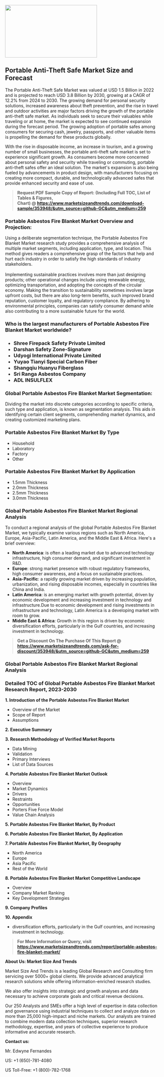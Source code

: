 <p><img class="alignnone size-medium wp-image-20088" src="https://ffe5etoiles.com/wp-content/uploads/2024/12/MST1-300x171.png" alt="" width="300" height="171" /></p><h2>Portable Anti-Theft Safe Market Size and Forecast</h2><p>The Portable Anti-Theft Safe Market was valued at USD 1.5 Billion in 2022 and is projected to reach USD 3.8 Billion by 2030, growing at a CAGR of 12.2% from 2024 to 2030. The growing demand for personal security solutions, increased awareness about theft prevention, and the rise in travel and outdoor activities are major factors driving the growth of the portable anti-theft safe market. As individuals seek to secure their valuables while traveling or at home, the market is expected to see continued expansion during the forecast period. The growing adoption of portable safes among consumers for securing cash, jewelry, passports, and other valuable items is propelling the demand for these products globally.</p><p>With the rise in disposable income, an increase in tourism, and a growing number of small businesses, the portable anti-theft safe market is set to experience significant growth. As consumers become more concerned about personal safety and security while traveling or commuting, portable anti-theft safes offer an ideal solution. The market's expansion is also being fueled by advancements in product design, with manufacturers focusing on creating more compact, durable, and technologically advanced safes that provide enhanced security and ease of use.</p></p><blockquote id="" class=""><strong>Request PDF Sample Copy of Report: (Including Full TOC, List of Tables &amp; Figures, Chart)&nbsp;@&nbsp;<strong><a href="https://www.marketsizeandtrends.com/download-sample/353948/&utm_source=github-GC&utm_medium=259" target="_blank">https://www.marketsizeandtrends.com/download-sample/353948/&utm_source=github-GC&utm_medium=259</a></strong></strong></blockquote><h3 id="" class="">Portable Asbestos Fire Blanket Market&nbsp;Overview and Projection:</h3><p id="" class="">Using a deliberate segmentation technique, the Portable Asbestos Fire Blanket Market research study provides a comprehensive analysis of multiple market segments, including application, type, and location. This method gives readers a comprehensive grasp of the factors that help and hurt each industry in order to satisfy the high standards of industry stakeholders. <br /> <br />Implementing sustainable practices involves more than just designing products; other operational changes include using renewable energy, optimizing transportation, and adopting the concepts of the circular economy. Making the transition to sustainability sometimes involves large upfront costs, but there are also long-term benefits, such improved brand reputation, customer loyalty, and regulatory compliance. By adhering to environmental principles, companies can satisfy consumer demand while also contributing to a more sustainable future for the world.</p><h3 id="" class="">Who is the largest manufacturers of&nbsp;Portable Asbestos Fire Blanket Market worldwide?</h3><h3 class=""><p><ul><li>Shree Firepack Safety Private Limited </li><li> Darshan Safety Zone-Signature </li><li> Udyogi International Private Limited </li><li> Yuyao Tianyi Special Carbon Fiber </li><li> Shangqiu Huanyu Fiberglass </li><li> Sri Ranga Asbestos Company </li><li> ADL INSULFLEX</li></ul></p></h3><h3 id="" class="">Global&nbsp;Portable Asbestos Fire Blanket Market Segmentation:</h3><p id="" class="">Dividing the market into discrete categories according to specific criteria, such type and application, is known as segmentation analysis. This aids in identifying certain client segments, comprehending market dynamics, and creating customized marketing plans.</p><h3 id="" class="">Portable Asbestos Fire Blanket Market&nbsp;By Type</h3><p><p><ul><li>Household</li><li> Laboratory</li><li> Factory</li><li> Other</p></li></ul></p></p><h3 id="" class="">Portable Asbestos Fire Blanket Market&nbsp;By Application</h3><p class=""><p><ul><li>1.5mm Thickness</li><li> 2.0mm Thickness</li><li> 2.5mm Thickness</li><li> 3.0mm Thickness</li></ul></p></p><h3 id="" class="">Global Portable Asbestos Fire Blanket Market Regional Analysis</h3><p id="" class="">To conduct a regional analysis of the global Portable Asbestos Fire Blanket Market, we typically examine various regions such as North America, Europe, Asia-Pacific, Latin America, and the Middle East &amp; Africa. Here's a brief overview:</p><ul><li><strong>North America</strong>: is often a leading market due to advanced technology infrastructure, high consumer demand, and significant investment in R&amp;D.</li><li><strong>Europe</strong>: strong market presence with robust regulatory frameworks, high consumer awareness, and a focus on sustainable practices.</li><li><strong>Asia-Pacific</strong>: a rapidly growing market driven by increasing population, urbanization, and rising disposable incomes, especially in countries like China and India.</li><li><strong>Latin America</strong>: is an emerging market with growth potential, driven by economic development and increasing investment in technology and infrastructure.Due to economic development and rising investments in infrastructure and technology, Latin America is a developing market with room to grow.</li><li><strong>Middle East &amp; Africa</strong>: Growth in this region is driven by economic diversification efforts, particularly in the Gulf countries, and increasing investment in technology.</li></ul><blockquote id="" class=""><strong>Get a Discount On The Purchase Of This Report @ <strong><a href="https://www.marketsizeandtrends.com/ask-for-discount/353948/&utm_source=github-GC&utm_medium=259" target="_blank">https://www.marketsizeandtrends.com/ask-for-discount/353948/&utm_source=github-GC&utm_medium=259</a></strong></strong></blockquote><h3 id="" class="">Global Portable Asbestos Fire Blanket Market Regional Analysis</h3><h3 id="" class="">Detailed TOC of Global Portable Asbestos Fire Blanket Market Research Report, 2023-2030</h3><p id="" class=""><strong>1. Introduction of the Portable Asbestos Fire Blanket Market</strong></p><ul><li>Overview of the Market</li><li>Scope of Report</li><li>Assumptions</li></ul><p id="" class=""><strong>2. Executive Summary</strong></p><p id="" class=""><strong>3. Research Methodology of Verified Market Reports</strong></p><ul><li>Data Mining</li><li>Validation</li><li>Primary Interviews</li><li>List of Data Sources</li></ul><p id="" class=""><strong>4. Portable Asbestos Fire Blanket Market Outlook</strong></p><ul><li>Overview</li><li>Market Dynamics</li><li>Drivers</li><li>Restraints</li><li>Opportunities</li><li>Porters Five Force Model</li><li>Value Chain Analysis</li></ul><p id="" class=""><strong>5. Portable Asbestos Fire Blanket Market, By Product</strong></p><p id="" class=""><strong>6. Portable Asbestos Fire Blanket Market, By Application</strong></p><p id="" class=""><strong>7. Portable Asbestos Fire Blanket Market, By Geography</strong></p><ul><li>North America</li><li>Europe</li><li>Asia Pacific</li><li>Rest of the World</li></ul><p id="" class=""><strong>8. Portable Asbestos Fire Blanket Market Competitive Landscape</strong></p><ul><li>Overview</li><li>Company Market Ranking</li><li>Key Development Strategies</li></ul><p id="" class=""><strong>9. Company Profiles</strong></p><p id="" class=""><strong>10. Appendix</strong></p><ul><li>diversification efforts, particularly in the Gulf countries, and increasing investment in technology.</li></ul><blockquote id="" class=""><strong>For More Information or Query, visit <strong><strong><a href="https://www.marketsizeandtrends.com/report/portable-asbestos-fire-blanket-market/" target="_blank">https://www.marketsizeandtrends.com/report/portable-asbestos-fire-blanket-market/</a></strong></strong></strong></blockquote><p id="" class=""><strong>About Us: Market Size And Trends</strong></p><p id="" class="">Market Size And Trends is a leading Global Research and Consulting firm servicing over 5000+ global clients. We provide advanced analytical research solutions while offering information-enriched research studies.</p><p id="" class="">We also offer insights into strategic and growth analyses and data necessary to achieve corporate goals and critical revenue decisions.</p><p id="" class="">Our 250 Analysts and SMEs offer a high level of expertise in data collection and governance using industrial techniques to collect and analyze data on more than 25,000 high-impact and niche markets. Our analysts are trained to combine modern data collection techniques, superior research methodology, expertise, and years of collective experience to produce informative and accurate research.</p><p id="" class=""><strong>Contact us:</strong></p><p id="" class="">Mr. Edwyne Fernandes</p><p id="" class="">US: +1 (650)-781-4080</p><p id="" class="">US Toll-Free: +1 (800)-782-1768</p>
